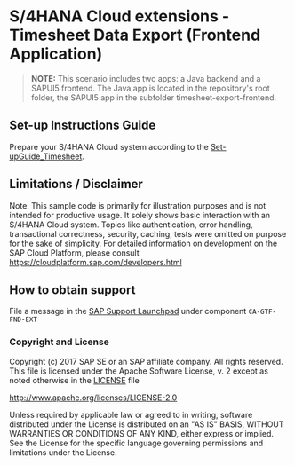 # S/4HANA Cloud extensions - Timesheet Data Export (Frontend Application)

> **NOTE:** This scenario includes two apps: a Java backend and a SAPUI5 frontend. The Java app is located in the repository's root folder, the SAPUI5 app in the subfolder timesheet-export-frontend.


Set-up Instructions Guide
-------------
Prepare your S/4HANA Cloud system according to the [Set-upGuide_Timesheet](https://help.sap.com/viewer/c2f4816a64a642528989c94d3fb91d92/SHIP/en-US).

Limitations / Disclaimer
------------------------
Note: This sample code is primarily for illustration purposes and is not intended for productive usage. It solely shows basic interaction with an S/4HANA Cloud system. Topics like authentication, error handling, transactional correctness, security, caching, tests were omitted on purpose for the sake of simplicity. For detailed information on development on the SAP Cloud Platform, please consult https://cloudplatform.sap.com/developers.html

How to obtain support
---------------------
File a message in the [SAP Support Launchpad](https://launchpad.support.sap.com/#/incident/create) under component `CA-GTF-FND-EXT`


### Copyright and License

Copyright (c) 2017 SAP SE or an SAP affiliate company. All rights reserved.
This file is licensed under the Apache Software License, v. 2 except as noted otherwise in the [LICENSE](LICENSE) file

http://www.apache.org/licenses/LICENSE-2.0

Unless required by applicable law or agreed to in writing, software distributed under the License is distributed on an "AS IS" BASIS, WITHOUT WARRANTIES OR CONDITIONS OF ANY KIND, either express or implied. See the License for the specific language governing permissions and limitations under the License.

